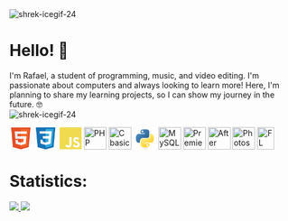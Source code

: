 <img src="https://github.com/user-attachments/assets/767cfbb5-1da1-4d6a-bab0-3baa435d6912" alt="shrek-icegif-24" width="100%" height="350px"/>

# Hello! 🎹

I'm Rafael, a student of programming, music, and video editing. I'm passionate about computers and always looking to learn more! Here, I'm planning to share my learning projects, so I can show my journey in the future. 🤓<br>
<img src="https://github.com/user-attachments/assets/9ffac2ca-ab33-4fd5-a725-88dd135db844" alt="shrek-icegif-24" width="200" height="100"/>
<div style="display: inline_block">
  <img align="center" height="40" width="40" src="https://raw.githubusercontent.com/devicons/devicon/master/icons/html5/html5-original.svg" title="HTML">
  <img align="center" height="40" width="40" src="https://raw.githubusercontent.com/devicons/devicon/master/icons/css3/css3-original.svg" title="CSS">
  <img align="center" height="40" width="40" src="https://raw.githubusercontent.com/devicons/devicon/master/icons/javascript/javascript-plain.svg" title="Javascript">
  <img align="center" height="40" width="40" src="https://www.svgrepo.com/show/349474/php.svg" title="PHP">
  <img align="center" height="40" width="40" src="https://upload.wikimedia.org/wikipedia/commons/1/18/C_Programming_Language.svg" title="C basic">
  <img align="center" height="40" width="40" src="https://raw.githubusercontent.com/devicons/devicon/master/icons/python/python-original.svg" title="Python basic">
  <img align="center" height="40" width="40" src="https://www.svgrepo.com/show/354099/mysql.svg" title="MySQL basic">
  <img align="center" height="40" width="40" src="https://upload.wikimedia.org/wikipedia/commons/4/40/Adobe_Premiere_Pro_CC_icon.svg" title="Premiere">
  <img align="center" height="40" width="40" src="https://upload.wikimedia.org/wikipedia/commons/c/cb/Adobe_After_Effects_CC_icon.svg" title="After Effects basic">
  <img align="center" height="40" width="40" src="https://upload.wikimedia.org/wikipedia/commons/a/af/Adobe_Photoshop_CC_icon.svg" title="Photoshop">
  <img align="center" height="40" width="30" src="https://wallpapers.com/images/high/f-l-studio-logo-icon-bywujcetpfezokh6.png" title="FL Studio">
</div>

# Statistics:
<div>
<a href="https://github.com/rafaelsantosmp4">
<img loading="lazy" height="180em" src="https://github-readme-stats.vercel.app/api/top-langs/?username=rafaelsantosmp4&layout=compact&langs_count=6&theme=dark&border_radius=19"/>
<img loading="lazy" height="180em" src="https://github-readme-stats.vercel.app/api?username=rafaelsantosmp4&show_icons=true&border_radius=20&theme=dark&include_all_commits=true&count_private=true"/>
</div>

